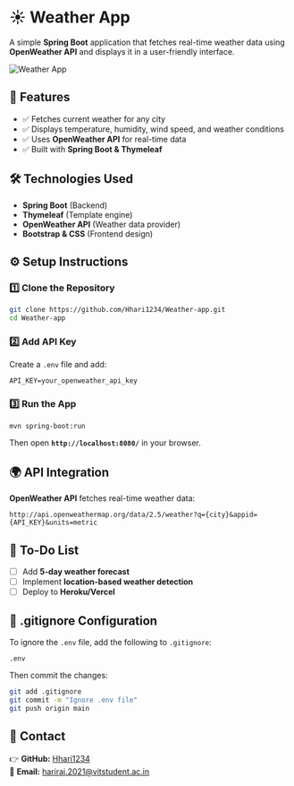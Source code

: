 # ☀️ Weather App  

A simple **Spring Boot** application that fetches real-time weather data using **OpenWeather API** and displays it in a user-friendly interface.  

![Weather App](https://github.com/Hhari1234/Weather-app/blob/main/screenshots/weather-app.png)

## 🚀 Features
- ✅ Fetches current weather for any city  
- ✅ Displays temperature, humidity, wind speed, and weather conditions  
- ✅ Uses **OpenWeather API** for real-time data  
- ✅ Built with **Spring Boot & Thymeleaf**  


## 🛠️ Technologies Used
- **Spring Boot** (Backend)  
- **Thymeleaf** (Template engine)  
- **OpenWeather API** (Weather data provider)  
- **Bootstrap & CSS** (Frontend design)  

## ⚙️ Setup Instructions
### 1️⃣ Clone the Repository  
```sh
git clone https://github.com/Hhari1234/Weather-app.git
cd Weather-app
```

### 2️⃣ Add API Key  
Create a `.env` file and add:  
```
API_KEY=your_openweather_api_key
```

### 3️⃣ Run the App  
```sh
mvn spring-boot:run
```
Then open **`http://localhost:8080/`** in your browser.

## 🌍 API Integration
**OpenWeather API** fetches real-time weather data:  
```
http://api.openweathermap.org/data/2.5/weather?q={city}&appid={API_KEY}&units=metric
```

## 🎯 To-Do List  
- [ ] Add **5-day weather forecast**  
- [ ] Implement **location-based weather detection**  
- [ ] Deploy to **Heroku/Vercel**  

## 🐝 .gitignore Configuration
To ignore the `.env` file, add the following to `.gitignore`:
```
.env
```
Then commit the changes:
```sh
git add .gitignore
git commit -m "Ignore .env file"
git push origin main
```


## 📨 Contact  
👉 **GitHub:** [Hhari1234](https://github.com/Hhari1234)  
💎 **Email:** hariraj.2021@vitstudent.ac.in  

